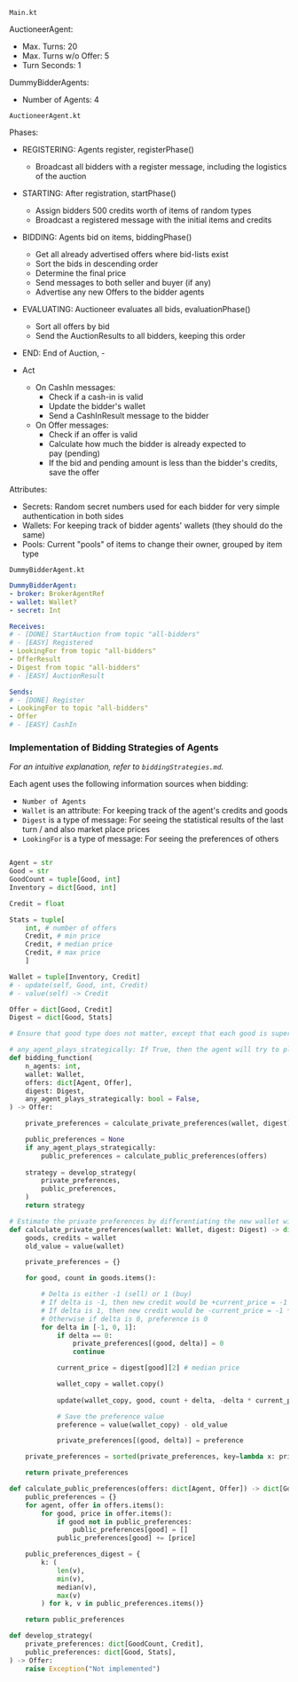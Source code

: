 `Main.kt`

AuctioneerAgent:
* Max. Turns: 20
* Max. Turns w/o Offer: 5
* Turn Seconds: 1

DummyBidderAgents:
* Number of Agents: 4

`AuctioneerAgent.kt`

Phases:
* REGISTERING: Agents register, registerPhase()
    * Broadcast all bidders with a register message, including the logistics of the auction
* STARTING: After registration, startPhase()
    * Assign bidders 500 credits worth of items of random types
    * Broadcast a registered message with the initial items and credits
* BIDDING: Agents bid on items, biddingPhase()
    * Get all already advertised offers where bid-lists exist
    * Sort the bids in descending order
    * Determine the final price
    * Send messages to both seller and buyer (if any)
    * Advertise any new Offers to the bidder agents
* EVALUATING: Auctioneer evaluates all bids, evaluationPhase()
    * Sort all offers by bid
    * Send the AuctionResults to all bidders, keeping this order
* END: End of Auction, -

* Act 
    * On CashIn messages:
        * Check if a cash-in is valid
        * Update the bidder's wallet
        * Send a CashInResult message to the bidder
    * On Offer messages:
        * Check if an offer is valid
        * Calculate how much the bidder is already expected to pay (pending)
        * If the bid and pending amount is less than the bidder's credits, save the offer 

Attributes:
* Secrets: Random secret numbers used for each bidder for very simple authentication in both sides
* Wallets: For keeping track of bidder agents' wallets (they should do the same)
* Pools: Current "pools" of items to change their owner, grouped by item type

`DummyBidderAgent.kt`

```yaml
DummyBidderAgent:
- broker: BrokerAgentRef
- wallet: Wallet?
- secret: Int

Receives:
# - [DONE] StartAuction from topic "all-bidders"
# - [EASY] Registered
- LookingFor from topic "all-bidders"
- OfferResult
- Digest from topic "all-bidders"
# - [EASY] AuctionResult

Sends:
# - [DONE] Register
- LookingFor to topic "all-bidders"
- Offer
# - [EASY] CashIn
```

### Implementation of Bidding Strategies of Agents

_For an intuitive explanation, refer to `biddingStrategies.md`._

Each agent uses the following information sources when bidding:
* `Number of Agents`
* `Wallet` is an attribute: For keeping track of the agent's credits and goods
* `Digest` is a type of message: For seeing the statistical results of the last turn / and also market place prices
* `LookingFor` is a type of message: For seeing the preferences of others

```python

Agent = str
Good = str
GoodCount = tuple[Good, int]
Inventory = dict[Good, int]

Credit = float 

Stats = tuple[
    int, # number of offers
    Credit, # min price
    Credit, # median price
    Credit, # max price
    ]

Wallet = tuple[Inventory, Credit]
# - update(self, Good, int, Credit)
# - value(self) -> Credit

Offer = dict[Good, Credit]
Digest = dict[Good, Stats]

# Ensure that good type does not matter, except that each good is superadditive, this means: u(av + bv) >= u(av) + u(bv) for any v and any good type

# any_agent_plays_strategically: If True, then the agent will try to play strategically, otherwise it will play honestly
def bidding_function(
    n_agents: int, 
    wallet: Wallet, 
    offers: dict[Agent, Offer], 
    digest: Digest, 
    any_agent_plays_strategically: bool = False, 
) -> Offer:

    private_preferences = calculate_private_preferences(wallet, digest)

    public_preferences = None
    if any_agent_plays_strategically:
        public_preferences = calculate_public_preferences(offers)
    
    strategy = develop_strategy(
        private_preferences, 
        public_preferences,
    )
    return strategy

# Estimate the private preferences by differentiating the new wallet with one more good for a specific type and the old wallet
def calculate_private_preferences(wallet: Wallet, digest: Digest) -> dict[GoodCount, Credit]:
    goods, credits = wallet
    old_value = value(wallet)

    private_preferences = {}

    for good, count in goods.items():

        # Delta is either -1 (sell) or 1 (buy)
        # If delta is -1, then new credit would be +current_price = -1 * (-1 * current_price)
        # If delta is 1, then new credit would be -current_price = -1 * (1 * current_price)
        # Otherwise if delta is 0, preference is 0
        for delta in [-1, 0, 1]:
            if delta == 0:
                private_preferences[(good, delta)] = 0
                continue

            current_price = digest[good][2] # median price

            wallet_copy = wallet.copy()
            
            update(wallet_copy, good, count + delta, -delta * current_price)

            # Save the preference value
            preference = value(wallet_copy) - old_value

            private_preferences[(good, delta)] = preference

    private_preferences = sorted(private_preferences, key=lambda x: private_preferences[x], reverse=True)

    return private_preferences

def calculate_public_preferences(offers: dict[Agent, Offer]) -> dict[Good, Credit]:
    public_preferences = {}
    for agent, offer in offers.items():
        for good, price in offer.items():
            if good not in public_preferences:
                public_preferences[good] = []
            public_preferences[good] += [price]

    public_preferences_digest = {
        k: (
            len(v), 
            min(v), 
            median(v), 
            max(v)
        ) for k, v in public_preferences.items()}

    return public_preferences

def develop_strategy(
    private_preferences: dict[GoodCount, Credit],
    public_preferences: dict[Good, Stats],
) -> Offer:
    raise Exception("Not implemented")
```